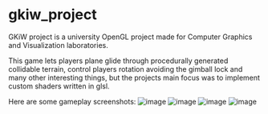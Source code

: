 # gkiw_project

GKiW project is a university OpenGL project made for Computer Graphics and Visualization laboratories.

This game lets players plane glide through procedurally generated collidable terrain, control players rotation avoiding
the gimball lock and many other interesting things, but the projects main focus was to implement custom shaders
written in glsl.

Here are some gameplay screenshots:
![image](https://user-images.githubusercontent.com/68951232/179073613-1cdcda4d-0171-43fa-87b6-ed03e9c50f62.png)
![image](https://user-images.githubusercontent.com/68951232/179073273-90ad9c1d-1b39-4ee7-9671-9b0cf564cc24.png)
![image](https://user-images.githubusercontent.com/68951232/179073706-f43b0bab-3da8-4cdb-b533-011fe8d5c3b4.png)
![image](https://user-images.githubusercontent.com/68951232/179073284-03b5ffeb-ce8c-4806-944a-f48e3e85c2ff.png)
